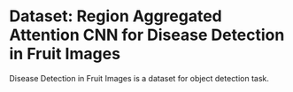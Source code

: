 # Dataset: Region Aggregated Attention CNN for Disease Detection in Fruit Images

Disease Detection in Fruit Images is a dataset for object detection task.